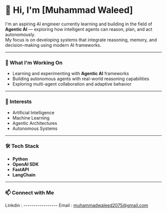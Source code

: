 # 👋 Hi, I'm [Muhammad Waleed]

I'm an aspiring AI engineer currently learning and building in the field of **Agentic AI** — exploring how intelligent agents can reason, plan, and act autonomously.  
My focus is on developing systems that integrate reasoning, memory, and decision-making using modern AI frameworks.

---

### 🚀 What I'm Working On
- Learning and experimenting with **Agentic AI** frameworks  
- Building autonomous agents with real-world reasoning capabilities  
- Exploring multi-agent collaboration and adaptive behavior  

---

### 🧠 Interests
- Artificial Intelligence  
- Machine Learning  
- Agentic Architectures  
- Autonomous Systems  

---

### 🛠️ Tech Stack
- **Python**  
- **OpenAI SDK**  
- **FastAPI**  
- **LangChain**

---

### 📫 Connect with Me

Linkdin : -----------------
Email : muhammadwaleed2075@gmail.com

